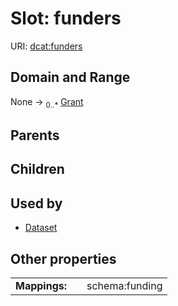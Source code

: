 
# Slot: funders



URI: [dcat:funders](http://www.w3.org/ns/dcat#funders)


## Domain and Range

None &#8594;  <sub>0..\*</sub> [Grant](Grant.md)

## Parents


## Children


## Used by

 * [Dataset](Dataset.md)

## Other properties

|  |  |  |
| --- | --- | --- |
| **Mappings:** | | schema:funding |